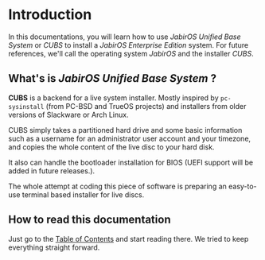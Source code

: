 # Introduction

In this documentations, you will learn how to use _JabirOS Unified Base System_ or _CUBS_ to install a _JabirOS Enterprise Edition_ system. For future references, we'll call the operating system _JabirOS_ and the installer _CUBS_. 

## What's is _JabirOS Unified Base System_ ?

__CUBS__ is a backend for a live system installer. Mostly inspired by `pc-sysinstall` (from PC-BSD and TrueOS projects) and installers from older versions of Slackware or Arch Linux. 

CUBS simply takes a partitioned hard drive and some basic information such as a username for an administrator user account and your timezone, and copies the whole content of the live disc to your hard disk. 

It also can handle the bootloader installation for BIOS (UEFI support will be added in future releases.). 

The whole attempt at coding this piece of software is preparing an easy-to-use terminal based installer for live discs. 

## How to read this documentation 

Just go to the [Table of Contents](CONTENTS.md) and start reading there. We tried to keep everything straight forward. 